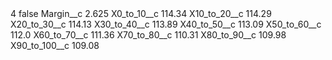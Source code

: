 <?xml version="1.0" encoding="UTF-8"?>
<CustomMetadata xmlns="http://soap.sforce.com/2006/04/metadata" xmlns:xsi="http://www.w3.org/2001/XMLSchema-instance" xmlns:xsd="http://www.w3.org/2001/XMLSchema">
    <label>4</label>
    <protected>false</protected>
    <values>
        <field>Margin__c</field>
        <value xsi:type="xsd:double">2.625</value>
    </values>
    <values>
        <field>X0_to_10__c</field>
        <value xsi:type="xsd:double">114.34</value>
    </values>
    <values>
        <field>X10_to_20__c</field>
        <value xsi:type="xsd:double">114.29</value>
    </values>
    <values>
        <field>X20_to_30__c</field>
        <value xsi:type="xsd:double">114.13</value>
    </values>
    <values>
        <field>X30_to_40__c</field>
        <value xsi:type="xsd:double">113.89</value>
    </values>
    <values>
        <field>X40_to_50__c</field>
        <value xsi:type="xsd:double">113.09</value>
    </values>
    <values>
        <field>X50_to_60__c</field>
        <value xsi:type="xsd:double">112.0</value>
    </values>
    <values>
        <field>X60_to_70__c</field>
        <value xsi:type="xsd:double">111.36</value>
    </values>
    <values>
        <field>X70_to_80__c</field>
        <value xsi:type="xsd:double">110.31</value>
    </values>
    <values>
        <field>X80_to_90__c</field>
        <value xsi:type="xsd:double">109.98</value>
    </values>
    <values>
        <field>X90_to_100__c</field>
        <value xsi:type="xsd:double">109.08</value>
    </values>
</CustomMetadata>
